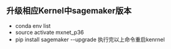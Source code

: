 ## 升级相应Kernel中sagemaker版本
* conda env list
* source  activate mxnet_p36 
* pip install sagemaker --upgrade
执行完以上命令重启kenrnel